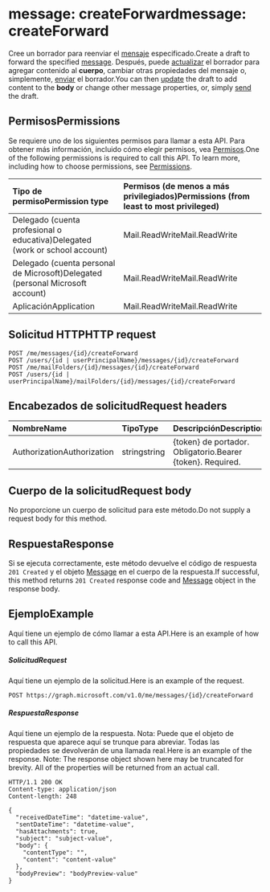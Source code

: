 # <a name="message-createforward"></a><span data-ttu-id="a45b3-101">message: createForward</span><span class="sxs-lookup"><span data-stu-id="a45b3-101">message: createForward</span></span>

<span data-ttu-id="a45b3-102">Cree un borrador para reenviar el [mensaje](../resources/message.md) especificado.</span><span class="sxs-lookup"><span data-stu-id="a45b3-102">Create a draft to forward the specified [message](../resources/message.md).</span></span> <span data-ttu-id="a45b3-103">Después, puede [actualizar](../api/message_update.md) el borrador para agregar contenido al **cuerpo**, cambiar otras propiedades del mensaje o, simplemente, [enviar](../api/message_send.md) el borrador.</span><span class="sxs-lookup"><span data-stu-id="a45b3-103">You can then [update](../api/message_update.md) the draft to add content to the **body** or change other message properties, or, simply [send](../api/message_send.md) the draft.</span></span>

## <a name="permissions"></a><span data-ttu-id="a45b3-104">Permisos</span><span class="sxs-lookup"><span data-stu-id="a45b3-104">Permissions</span></span>
<span data-ttu-id="a45b3-p102">Se requiere uno de los siguientes permisos para llamar a esta API. Para obtener más información, incluido cómo elegir permisos, vea [Permisos](../../../concepts/permissions_reference.md).</span><span class="sxs-lookup"><span data-stu-id="a45b3-p102">One of the following permissions is required to call this API. To learn more, including how to choose permissions, see [Permissions](../../../concepts/permissions_reference.md).</span></span>

|<span data-ttu-id="a45b3-107">Tipo de permiso</span><span class="sxs-lookup"><span data-stu-id="a45b3-107">Permission type</span></span>      | <span data-ttu-id="a45b3-108">Permisos (de menos a más privilegiados)</span><span class="sxs-lookup"><span data-stu-id="a45b3-108">Permissions (from least to most privileged)</span></span>              |
|:--------------------|:---------------------------------------------------------|
|<span data-ttu-id="a45b3-109">Delegado (cuenta profesional o educativa)</span><span class="sxs-lookup"><span data-stu-id="a45b3-109">Delegated (work or school account)</span></span> | <span data-ttu-id="a45b3-110">Mail.ReadWrite</span><span class="sxs-lookup"><span data-stu-id="a45b3-110">Mail.ReadWrite</span></span>    |
|<span data-ttu-id="a45b3-111">Delegado (cuenta personal de Microsoft)</span><span class="sxs-lookup"><span data-stu-id="a45b3-111">Delegated (personal Microsoft account)</span></span> | <span data-ttu-id="a45b3-112">Mail.ReadWrite</span><span class="sxs-lookup"><span data-stu-id="a45b3-112">Mail.ReadWrite</span></span>    |
|<span data-ttu-id="a45b3-113">Aplicación</span><span class="sxs-lookup"><span data-stu-id="a45b3-113">Application</span></span> | <span data-ttu-id="a45b3-114">Mail.ReadWrite</span><span class="sxs-lookup"><span data-stu-id="a45b3-114">Mail.ReadWrite</span></span> |

## <a name="http-request"></a><span data-ttu-id="a45b3-115">Solicitud HTTP</span><span class="sxs-lookup"><span data-stu-id="a45b3-115">HTTP request</span></span>
<!-- { "blockType": "ignored" } -->
```http
POST /me/messages/{id}/createForward
POST /users/{id | userPrincipalName}/messages/{id}/createForward
POST /me/mailFolders/{id}/messages/{id}/createForward
POST /users/{id | userPrincipalName}/mailFolders/{id}/messages/{id}/createForward
```
## <a name="request-headers"></a><span data-ttu-id="a45b3-116">Encabezados de solicitud</span><span class="sxs-lookup"><span data-stu-id="a45b3-116">Request headers</span></span>
| <span data-ttu-id="a45b3-117">Nombre</span><span class="sxs-lookup"><span data-stu-id="a45b3-117">Name</span></span>       | <span data-ttu-id="a45b3-118">Tipo</span><span class="sxs-lookup"><span data-stu-id="a45b3-118">Type</span></span> | <span data-ttu-id="a45b3-119">Descripción</span><span class="sxs-lookup"><span data-stu-id="a45b3-119">Description</span></span>|
|:---------------|:--------|:----------|
| <span data-ttu-id="a45b3-120">Authorization</span><span class="sxs-lookup"><span data-stu-id="a45b3-120">Authorization</span></span>  | <span data-ttu-id="a45b3-121">string</span><span class="sxs-lookup"><span data-stu-id="a45b3-121">string</span></span>  | <span data-ttu-id="a45b3-p103">{token} de portador. Obligatorio.</span><span class="sxs-lookup"><span data-stu-id="a45b3-p103">Bearer {token}. Required.</span></span> |

## <a name="request-body"></a><span data-ttu-id="a45b3-124">Cuerpo de la solicitud</span><span class="sxs-lookup"><span data-stu-id="a45b3-124">Request body</span></span>
<span data-ttu-id="a45b3-125">No proporcione un cuerpo de solicitud para este método.</span><span class="sxs-lookup"><span data-stu-id="a45b3-125">Do not supply a request body for this method.</span></span>

## <a name="response"></a><span data-ttu-id="a45b3-126">Respuesta</span><span class="sxs-lookup"><span data-stu-id="a45b3-126">Response</span></span>

<span data-ttu-id="a45b3-127">Si se ejecuta correctamente, este método devuelve el código de respuesta `201 Created` y el objeto [Message](../resources/message.md) en el cuerpo de la respuesta.</span><span class="sxs-lookup"><span data-stu-id="a45b3-127">If successful, this method returns `201 Created` response code and [Message](../resources/message.md) object in the response body.</span></span>

## <a name="example"></a><span data-ttu-id="a45b3-128">Ejemplo</span><span class="sxs-lookup"><span data-stu-id="a45b3-128">Example</span></span>
<span data-ttu-id="a45b3-129">Aquí tiene un ejemplo de cómo llamar a esta API.</span><span class="sxs-lookup"><span data-stu-id="a45b3-129">Here is an example of how to call this API.</span></span>
##### <a name="request"></a><span data-ttu-id="a45b3-130">Solicitud</span><span class="sxs-lookup"><span data-stu-id="a45b3-130">Request</span></span>
<span data-ttu-id="a45b3-131">Aquí tiene un ejemplo de la solicitud.</span><span class="sxs-lookup"><span data-stu-id="a45b3-131">Here is an example of the request.</span></span>
<!-- {
  "blockType": "request",
  "name": "message_createforward"
}-->
```http
POST https://graph.microsoft.com/v1.0/me/messages/{id}/createForward
```

##### <a name="response"></a><span data-ttu-id="a45b3-132">Respuesta</span><span class="sxs-lookup"><span data-stu-id="a45b3-132">Response</span></span>
<span data-ttu-id="a45b3-p104">Aquí tiene un ejemplo de la respuesta. Nota: Puede que el objeto de respuesta que aparece aquí se trunque para abreviar. Todas las propiedades se devolverán de una llamada real.</span><span class="sxs-lookup"><span data-stu-id="a45b3-p104">Here is an example of the response. Note: The response object shown here may be truncated for brevity. All of the properties will be returned from an actual call.</span></span>
<!-- {
  "blockType": "response",
  "truncated": true,
  "@odata.type": "microsoft.graph.message"
} -->
```http
HTTP/1.1 200 OK
Content-type: application/json
Content-length: 248

{
  "receivedDateTime": "datetime-value",
  "sentDateTime": "datetime-value",
  "hasAttachments": true,
  "subject": "subject-value",
  "body": {
    "contentType": "",
    "content": "content-value"
  },
  "bodyPreview": "bodyPreview-value"
}
```

<!-- uuid: 8fcb5dbc-d5aa-4681-8e31-b001d5168d79
2015-10-25 14:57:30 UTC -->
<!-- {
  "type": "#page.annotation",
  "description": "message: createForward",
  "keywords": "",
  "section": "documentation",
  "tocPath": ""
}-->
